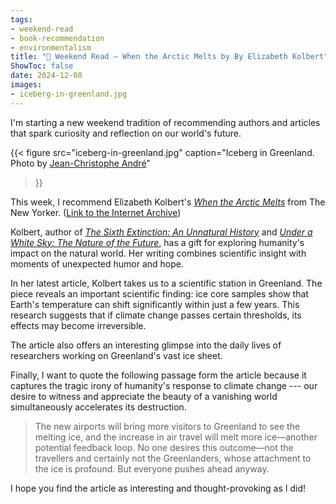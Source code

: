 ```yaml
---
tags:
- weekend-read
- book-recommendation
- environmentalism
title: "📰 Weekend Read — When the Arctic Melts by By Elizabeth Kolbert"
ShowToc: false
date: 2024-12-08
images:
- iceberg-in-greenland.jpg
---
```


I'm starting a new weekend tradition of recommending authors and articles that spark curiosity
and reflection on our world's future.

{{< 
    figure src="iceberg-in-greenland.jpg" 
    caption="Iceberg in Greenland. Photo by [Jean-Christophe André](https://www.pexels.com/photo/iceberg-2574997/)"
>}}

This week, I recommend Elizabeth Kolbert's *[When the Arctic Melts](https://www.newyorker.com/magazine/2024/10/14/when-the-arctic-melts)* from The New Yorker.
([Link to the Internet Archive](https://web.archive.org/web/20241125010508/https://www.newyorker.com/magazine/2024/10/14/when-the-arctic-melts))

Kolbert, author of *[The Sixth Extinction: An Unnatural History](https://www.goodreads.com/book/show/17910054-the-sixth-extinction)* and *[Under a White Sky: The Nature of the Future](https://www.goodreads.com/book/show/54085081-under-a-white-sky)*, has a gift for exploring humanity's impact on the natural world. Her writing combines scientific insight with moments of unexpected humor and hope.

In her latest article, Kolbert takes us to a scientific station in Greenland. The piece reveals an important scientific finding: ice core samples show that Earth's temperature can shift significantly within just a few years. This research suggests that if climate change passes certain thresholds, its effects may become irreversible.

The article also offers an interesting glimpse into the daily lives of researchers working on Greenland's vast ice sheet.

Finally, I want to quote the following passage form the article because it captures the
tragic irony of humanity's response to climate change 
--- our desire to witness and appreciate the beauty of a vanishing world
simultaneously accelerates its destruction.

> The new airports will bring more visitors to Greenland to see the melting ice, and the increase in air travel will melt more ice—another potential feedback loop.
> No one desires this outcome—not the travellers and certainly not the Greenlanders,
> whose attachment to the ice is profound.
> But everyone pushes ahead anyway.

I hope you find the article as interesting and thought-provoking as I did!
